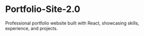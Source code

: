 # Portfolio-Site-2.0
Professional portfolio website built with React, showcasing skills, experience, and projects.

